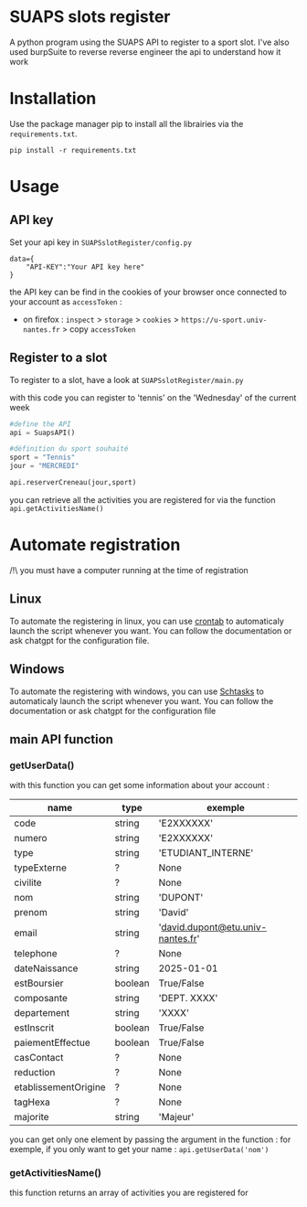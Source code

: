 # SUAPS slots register

A python program using the SUAPS API to register to a sport slot. I've also used burpSuite to reverse reverse engineer the api to understand how it work

# Installation

Use the package manager pip to install all the librairies via the `requirements.txt`.

`pip install -r requirements.txt`

# Usage

## API key 

Set your api key in  `SUAPSslotRegister/config.py` 

```
data={
    "API-KEY":"Your API key here"
}
```

the API key can be find in the cookies of your browser once connected to your account as `accessToken` :
- on firefox : `inspect` > `storage` > `cookies` > `https://u-sport.univ-nantes.fr` > copy `accessToken`

## Register to a slot

To register to a slot, have a look at `SUAPSslotRegister/main.py`

with this code you can register to 'tennis' on the 'Wednesday' of the current week

```py
#define the API
api = SuapsAPI()

#définition du sport souhaité
sport = "Tennis"
jour = "MERCREDI"

api.reserverCreneau(jour,sport)
```

you can retrieve all the activities you are registered for via the function `api.getActivitiesName()`

# Automate registration 
/!\ you must have a computer running at the time of registration

## Linux

To automate the registering in linux, you can use [crontab](https://doc.ubuntu-fr.org/cron) to automaticaly launch the script whenever you want. You can follow the documentation or ask chatgpt for the configuration file.

## Windows

To automate the registering with windows, you can use  [Schtasks](https://learn.microsoft.com/en-us/previous-versions/orphan-topics/ws.10/cc772785(v=ws.10)?redirectedfrom=MSDN) to automaticaly launch the script whenever you want. You can follow the documentation or ask chatgpt for the configuration file

## main API function

### **getUserData()**
with this function you can get some information about your account :

| name | type | exemple |
|--|--|--|
| code | string | 'E2XXXXXX' |
| numero | string | 'E2XXXXXX' |
| type | string | 'ETUDIANT_INTERNE' |
| typeExterne | ? | None |
| civilite | ? | None |
| nom | string | 'DUPONT' |
| prenom | string | 'David' |
| email | string | 'david.dupont@etu.univ-nantes.fr' |
| telephone | ? | None |
| dateNaissance | string | 2025-01-01 |
| estBoursier | boolean | True/False |
| composante | string | 'DEPT. XXXX' |
| departement | string | 'XXXX' |
| estInscrit | boolean | True/False |
| paiementEffectue | boolean | True/False |
| casContact | ? | None |
| reduction | ? | None |
| etablissementOrigine | ? | None |
| tagHexa | ? | None |
| majorite | string | 'Majeur' |

you can get only one element by passing the argument in the function :
for exemple, if you only want to get your name :
`api.getUserData('nom')`

### **getActivitiesName()**

this function returns an array of activities you are registered for

